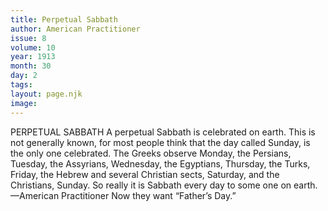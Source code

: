 ```yaml
---
title: Perpetual Sabbath
author: American Practitioner
issue: 8
volume: 10
year: 1913
month: 30
day: 2
tags:
layout: page.njk
image:
---
```

PERPETUAL SABBATH    A perpetual Sabbath is celebrated on earth. This is not generally known, for most people think that the day called Sunday, is the only one celebrated. The Greeks observe Monday, the Persians, Tuesday, the Assyrians, Wednesday, the Egyptians, Thursday, the Turks, Friday, the Hebrew and several Christian sects, Saturday, and the Christians, Sunday. So really it is Sabbath every day to some one on earth. —American Practitioner      Now they want “Father’s Day.” 




